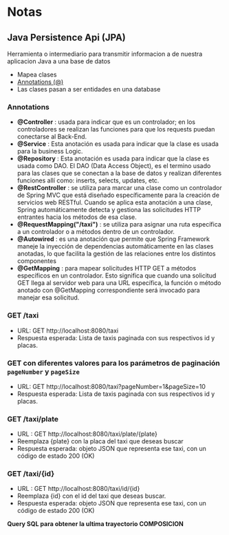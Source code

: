 # Notas

## Java Persistence Api (JPA)

Herramienta o intermediario para transmitir informacion
a de nuestra aplicacion Java a una base de datos

* Mapea clases
* [Annotations (@)](#annotations)
* Las clases pasan a ser entidades en una database

### Annotations

* **@Controller** : usada para indicar que es un controlador;
  en los controladores se realizan las funciones para que
  los requests puedan conectarse al Back-End.
* **@Service** : Esta anotación es usada para indicar
  que la clase es usada para la business Logic.
* **@Repository** : Esta anotación es usada para indicar
  que la clase es usada como DAO.
  El DAO (Data Access Object), es el termino usado para las
  clases que se conectan a la base de datos y
  realizan diferentes funciones allí como:
  inserts, selects, updates, etc.
* **@RestController** : se utiliza para marcar una
clase como un controlador de Spring MVC que está
diseñado específicamente para la creación de servicios
web RESTful. Cuando se aplica esta anotación a una
clase, Spring automáticamente detecta y
gestiona las solicitudes HTTP entrantes hacia
los métodos de esa clase.
* **@RequestMapping("/taxi")** : se utiliza para asignar
una ruta específica a un controlador o a métodos
dentro de un controlador.
* **@Autowired** : es una anotación que permite
que Spring Framework maneje la inyección de
dependencias automáticamente en las clases
anotadas, lo que facilita la gestión de las
relaciones entre los distintos componentes
* **@GetMapping** : para mapear solicitudes
HTTP GET a métodos específicos en un controlador.
Esto significa que cuando una solicitud GET
llega al servidor web para una URL específica,
la función o método anotado con @GetMapping
correspondiente será invocado para manejar esa solicitud.


### GET /taxi

- URL: GET http://localhost:8080/taxi
- Respuesta esperada: Lista de taxis paginada con sus respectivos id y placas.

### GET con diferentes valores para los parámetros de paginación `pageNumber` y `pageSize`

- URL: GET http://localhost:8080/taxi?pageNumber=1&pageSize=10
- Respuesta esperada: Lista de taxis paginada con sus respectivos id y placas.

### GET /taxi/plate

- URL : GET http://localhost:8080/taxi/plate/{plate}
- Reemplaza {plate} con la placa del taxi que deseas buscar
- Respuesta esperada: objeto JSON que representa ese taxi, con un código de estado 200 (OK)

### GET /taxi/{id}

- URL : GET http://localhost:8080/taxi/id/{id}
- Reemplaza {id} con el id del taxi que deseas buscar.
- Respuesta esperada: objeto JSON que representa ese taxi, con un código de estado 200 (OK)

**Query SQL para obtener la ultima trayectorio COMPOSICION**